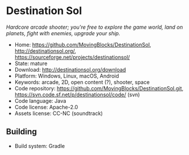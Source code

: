 # Destination Sol

_Hardcore arcade shooter; you're free to explore the game world, land on planets, fight with enemies, upgrade your ship._

- Home: https://github.com/MovingBlocks/DestinationSol, http://destinationsol.org/, https://sourceforge.net/projects/destinationsol/
- State: mature
- Download: http://destinationsol.org/download
- Platform: Windows, Linux, macOS, Android
- Keywords: arcade, 2D, open content (?), shooter, space
- Code repository: https://github.com/MovingBlocks/DestinationSol.git, https://svn.code.sf.net/p/destinationsol/code/ (svn)
- Code language: Java
- Code license: Apache-2.0
- Assets license: CC-NC (soundtrack)

## Building

- Build system: Gradle

